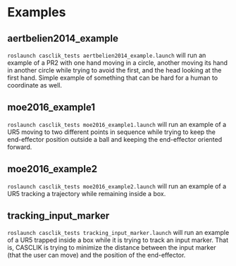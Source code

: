 # Examples

## aertbelien2014\_example
`roslaunch casclik_tests aertbelien2014_example.launch` will run an example of a PR2 with one hand moving in a circle, another moving its hand in another circle while trying to avoid the first, and the head looking at the first hand. Simple example of something that can be hard for a human to coordinate as well.

## moe2016\_example1
`roslaunch casclik_tests moe2016_example1.launch` will run an example of a UR5 moving to two different points in sequence while trying to keep the end-effector position outside a ball and keeping the end-effector oriented forward.

## moe2016\_example2
`roslaunch casclik_tests moe2016_example2.launch` will run an example of a UR5 tracking a trajectory while remaining inside a box.
	
## tracking\_input\_marker
`roslaunch casclik_tests tracking_input_marker.launch` will run an example of a UR5 trapped inside a box while it is trying to track an input marker. That is, CASCLIK is trying to minimize the distance between the input marker (that the user can move) and the position of the end-effector.
